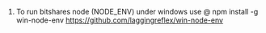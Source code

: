 1. To run bitshares node (NODE_ENV) under windows use @ npm install -g win-node-env
https://github.com/laggingreflex/win-node-env

